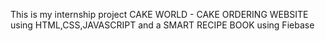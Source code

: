 This is my internship project CAKE WORLD - CAKE ORDERING WEBSITE using HTML,CSS,JAVASCRIPT and a SMART RECIPE BOOK using Fiebase
